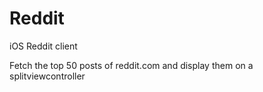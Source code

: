 # Reddit
iOS Reddit client

Fetch the top 50 posts of reddit.com and display them on a splitviewcontroller
